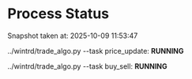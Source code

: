 # Process Status

Snapshot taken at: 2025-10-09 11:53:47

../wintrd/trade_algo.py --task price_update: **RUNNING**

../wintrd/trade_algo.py --task buy_sell: **RUNNING**

